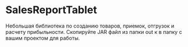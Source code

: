 # SalesReportTablet
Небольшая библиотека по созданию товаров, приемок, отгрузок и расчету прибыльности.
Скопируйте  JAR файл из папки out к в папку с вашим проектом для работы.
